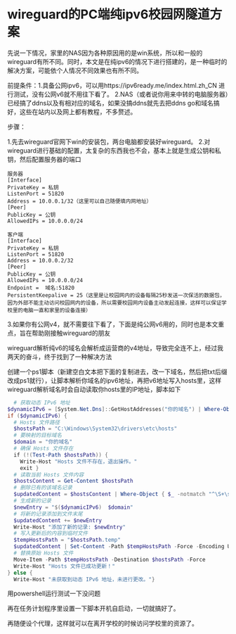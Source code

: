 # wireguard的PC端纯ipv6校园网隧道方案
先说一下情况，家里的NAS因为各种原因用的是win系统，所以和一般的wireguard有所不同。同时，本文是在纯ipv6的情况下进行搭建的，是一种临时的解决方案，可能依个人情况不同效果也有所不同。

前提条件：1.具备公网ipv6，可以用https://ipv6ready.me/index.html.zh_CN 进行测试，没有公网v6就不用往下看了。
2.NAS（或者说你用来中转的电脑服务器）已经搞了ddns以及有相对应的域名，如果没搞ddns就先去把ddns go和域名搞好，这些在站内以及网上都有教程，不多赘述。

步骤：

1.先去wireguard官网下win的安装包，两台电脑都安装好wireguard。
2.对wireguard进行基础的配置，太复杂的东西我也不会，基本上就是生成公钥和私钥，然后配置服务器的端口
```
服务器
[Interface]
PrivateKey = 私钥
ListenPort = 51820
Address = 10.0.0.1/32（这里可以自己随便填内网地址）
[Peer]
PublicKey = 公钥
AllowedIPs = 10.0.0.0/24
```
```
客户端
[Interface]
PrivateKey = 私钥
ListenPort = 51820
Address = 10.0.0.2/32
[Peer]
PublicKey = 公钥
AllowedIPs = 10.0.0.0/24
Endpoint =  域名:51820
PersistentKeepalive = 25（这里是让校园网内的设备每隔25秒发送一次保活的数据包，因为外部不能主动访问校园网内的设备，所以需要校园网内设备主动发起连接，这样可以保证学校里的电脑一直和家里的设备连接）
```

3.如果你有公网v4，就不需要往下看了，下面是纯公网v6用的，同时也是本文重点，旨在帮助刚接触wireguard的朋友

wireguard解析纯v6的域名会解析成运营商的v4地址，导致完全连不上，经过我两天的奋斗，终于找到了一种解决方法

创建一个ps1脚本（新建空白文本把下面的复制进去，改一下域名，然后把txt后缀改成ps1就行），让脚本解析你域名的ipv6地址，再把v6地址写入hosts里，这样wireguard解析域名时会自动读取你hosts里的IP地址，脚本如下

```powershell
  # 获取动态 IPv6 地址
$dynamicIPv6 = [System.Net.Dns]::GetHostAddresses("你的域名") | Where-Object {$_.AddressFamily -eq "InterNetworkV6"} | Select-Object -First 1
if ($dynamicIPv6) {
  # Hosts 文件路径
  $hostsPath = "C:\Windows\System32\drivers\etc\hosts"
  # 要映射的目标域名
  $domain = "你的域名"
  # 确保 Hosts 文件存在
  if (!(Test-Path $hostsPath)) {
    Write-Host "Hosts 文件不存在，退出操作。"
    exit }
  # 读取当前 Hosts 文件内容
  $hostsContent = Get-Content $hostsPath
  # 删除已有的该域名记录
  $updatedContent = $hostsContent | Where-Object { $_ -notmatch "^\S+\s+$domain" }
  # 生成新的记录
  $newEntry = "$($dynamicIPv6)  $domain"
  # 将新的记录添加到文件末尾
  $updatedContent += $newEntry
  Write-Host "添加了新的记录: $newEntry"
  # 写入更新后的内容到临时文件
  $tempHostsPath = "$hostsPath.temp"
  $updatedContent | Set-Content -Path $tempHostsPath -Force -Encoding UTF8
  # 替换原始 Hosts 文件
  Move-Item -Path $tempHostsPath -Destination $hostsPath -Force
  Write-Host "Hosts 文件已成功更新！"
} else {
  Write-Host "未获取到动态 IPv6 地址，未进行更改。"}
```
                                  
用powershell运行测试一下没问题

再在任务计划程序里设置一下脚本开机自启动，一切就搞好了。

再随便设个代理，这样就可以在离开学校的时候访问学校里的资源了。 
